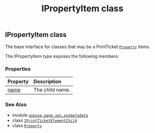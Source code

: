 ﻿---
title: IPropertyItem class
second_title: Aspose.Page for Python via .NET API References
description: 
type: docs
weight: 390
url: /python-net/aspose.page.xps.xpsmetadata/ipropertyitem/
is_root: false
---

## IPropertyItem class

The base interface for classes that may be a PrintTicket [`Property`](/page/python-net/aspose.page.xps.xpsmetadata/property) items.



The IPropertyItem type exposes the following members:

### Properties
| Property | Description |
| :- | :- |
| [name](/page/python-net/aspose.page.xps.xpsmetadata/ipropertyitem/name) | The child name. |



### See Also
* module [`aspose.page.xps.xpsmetadata`](..)
* class [`IPrintTicketElementChild`](/page/python-net/aspose.page.xps.xpsmetadata/iprintticketelementchild)
* class [`Property`](/page/python-net/aspose.page.xps.xpsmetadata/property)
